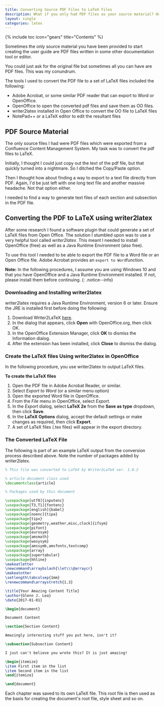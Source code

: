 ```yaml
---
title: Converting Source PDF Files to LaTeX Files
description: What if you only had PDF files as your source material? How do you convert them to LaTeX?
layout: single
categories: latex
---
```

{% include toc icon="gears" title="Contents" %}

Sometimes the only source material you have been provided to start creating the user guide are PDF files written in some other documentation tool or editor.

You could just ask for the original file but sometimes all you can have are PDF files. This was my conundrum.

The tools I used to convert the PDF file to a set of LaTeX files included the following:

* Adobe Acrobat, or some similar PDF reader that can export to Word or OpenOffice.
* OpenOffice to open the converted pdf files and save them as OO files.
* writer2latex installed in Open Office to convert the OO file to LaTeX files
* NotePad++ or a LaTeX editor to edit the resultant files

## PDF Source Material

The only source files I had were PDF files which were exported from a Confluence Content Management System. My task was to convert the pdf files to LaTeX.

Initially, I thought I could just copy out the text of the pdf file, but that quickly turned into a nightmare. So I ditched the Copy/Paste option.

Then I thought how about finding a way to export to a text file directly from PDF. Again, I'd be just left with one long text file and another massive headache. Not that option either.

I needed to find a way to generate text files of each section and subsection in the PDF file.

## Converting the PDF to LaTeX using writer2latex

After some research I found a software plugin that could generate a set of LaTeX files from Open Office. The solution I stumbled upon was to use a very helpful tool called _writer2latex_. This meant I needed to install OpenOffice (free) as well as a Java Runtime Environment (also free).

To use this tool I needed to be able to export the PDF file to a Word file or an Open Office file. Adobe Acrobat provides an `export to Word`function.

**Note:** In the following procedures, I assume you are using Windows 10 and that you have OpenOffice and a Java Runtime Environment installed. If not, please install them before continuing.
{: .notice--info}

### Downloading and Installing writer2latex

writer2latex requires a Java Runtime Environment, version 6 or later. Ensure the JRE is installed first before doing the following:  

  1. Download Writer2LaTeX <a href="https://extensions.libreoffice.org/extensions/writer2latex-1">here</a>.
  2. In the dialog that appears, click **Open** with OpenOffice.org, then click OK.
  3. In the OpenOffice Extension Manager, click **OK** to dismiss the Information dialog.
  4. After the extension has been installed, click **Close** to dismiss the dialog.

### Create the LaTeX files Using writer2latex in OpenOffice

In the following procedure, you use writer2latex to output LaTeX files.

**To create the LaTeX files**

  1. Open the PDF file in Adobe Acrobat Reader, or similar.
  2. Select *Export to Word* (or a similar menu option)
  3. Open the exported Word file in OpenOffice.
  4. From the *File* menu in OpenOffice, select *Export*.
  5. In the *Export* dialog, select **LaTeX 2e** from the **Save as type** dropdown, then click **Save**.
  6. In the **LaTeX Options** dialog, accept the default settings or make changes as required, then click **Export**.
  7. A set of LaTeX files (.tex files) will appear in the export directory.

### The Converted LaTeX File

The following is part of an example LaTeX output from the conversion process described above. Note the number of packages added by writer2latex.

```latex
% This file was converted to LaTeX by Writer2LaTeX ver. 1.0.2

% article document class used
\documentclass{article}

% Packages used by this document

\usepackage[utf8]{inputenc}
\usepackage[T3,T1]{fontenc}
\usepackage[english]{babel}
\usepackage[noenc]{tipa}
\usepackage{tipx}
\usepackage[geometry,weather,misc,clock]{ifsym}
\usepackage{pifont}
\usepackage{eurosym}
\usepackage{amsmath}
\usepackage{wasysym}
\usepackage{amssymb,amsfonts,textcomp}
\usepackage{array}
\usepackage{supertabular}
\usepackage{hhline}
\makeatletter
\newcommand\arraybslash{\let\\\@arraycr}
\makeatother
\setlength\tabcolsep{1mm}
\renewcommand\arraystretch{1.3}

\title{Your Amazing Content Title}
\author{Glenn J. Lea}
\date{2017-01-01}

\begin{document}

Document Content

\section{Section Content}

Amazingly interesting stuff you put here, isn't it?

\subsection{Subsection Content}

I just can't believe you wrote this? It is just amazing!

\begin{itemize}
\item First item in the list
\item Second item in the list
\end{itemize}

\end{document}

```

Each chapter was saved to its own LaTeX file. This root file is then used as the basis for creating the document's root file, style sheet and so on.
